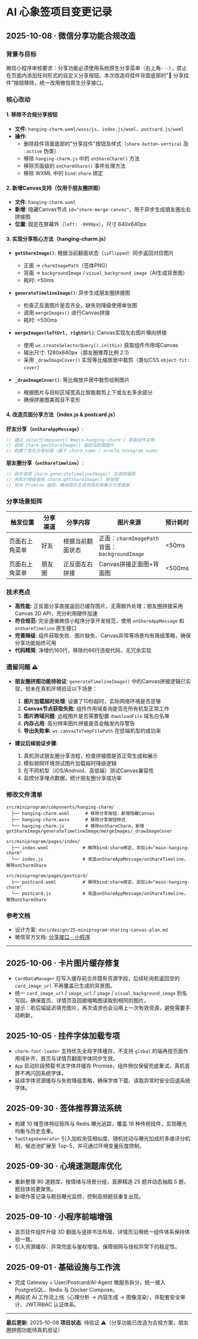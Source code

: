 # AI 心象签项目变更记录

## 2025-10-08 · 微信分享功能合规改造

### 背景与目标
微信小程序审核要求：分享功能必须使用系统原生分享菜单（右上角`···`），禁止在页面内添加任何形式的自定义分享按钮。本次改造将挂件背面底部的"🔮 分享挂件"按钮移除，统一改用微信原生分享接口。

### 核心改动

#### 1. 移除不合规分享按钮
- **文件**: `hanging-charm.wxml/wxss/js`、`index.js/wxml`、`postcard.js/wxml`
- **操作**:
  - 删除挂件背面底部的"分享挂件"按钮及样式（`share-button-vertical` 及 `:active` 伪类）
  - 移除 `hanging-charm.js` 中的 `onShareCharm()` 方法
  - 移除页面级的 `onCharmShare()` 事件处理方法
  - 移除 WXML 中的 `bind:share` 绑定

#### 2. 新增Canvas支持（仅用于朋友圈拼图）
- **文件**: `hanging-charm.wxml`
- **新增**: 隐藏Canvas节点 `id="share-merge-canvas"`，用于异步生成朋友圈左右拼接图
- **位置**: 固定在屏幕外（`left: -9999px`），尺寸 640x640px

#### 3. 实现分享核心方法（hanging-charm.js）
- **`getShareImage()`**: 根据当前翻面状态（`isFlipped`）同步返回对应图片
  - 正面 → `charmImagePath`（签体PNG）
  - 背面 → `backgroundImage` / `visual_background_image`（AI生成背景图）
  - 耗时: <50ms

- **`generateTimelineImage()`**: 异步生成朋友圈拼接图
  - 检查正反面图片是否齐全，缺失则降级使用单张图
  - 调用 `mergeImages()` 进行Canvas拼接
  - 耗时: <500ms

- **`mergeImages(leftUrl, rightUrl)`**: Canvas实现左右图片横向拼接
  - 使用 `wx.createSelectorQuery().in(this)` 获取组件作用域Canvas
  - 输出尺寸: 1280x640px（朋友圈推荐比例 2:1）
  - 采用 `_drawImageCover()` 实现等比缩放居中裁剪（类似CSS `object-fit: cover`）

- **`_drawImageCover()`**: 等比缩放并居中裁剪绘制图片
  - 根据图片与目标区域宽高比智能裁剪上下或左右多余部分
  - 确保拼接图美观且不变形

#### 4. 改造页面分享方法（index.js & postcard.js）

**好友分享（`onShareAppMessage`）**:
```javascript
// 通过 selectComponent('#main-hanging-charm') 获取组件实例
// 调用 charm.getShareImage() 返回当前面图片
// 构建个性化分享标题（基于 charm_name / oracle_hexagram_name）
```

**朋友圈分享（`onShareTimeline`）**:
```javascript
// 异步调用 charm.generateTimelineImage() 生成拼接图
// 失败时降级使用 charm.getShareImage() 单张图
// 支持 Promise 返回，确保图片生成完成后再展示分享面板
```

### 分享场景矩阵

| 触发位置 | 分享渠道 | 分享内容 | 图片来源 | 预计耗时 |
|---------|---------|---------|---------|---------|
| 页面右上角菜单 | 好友 | 根据当前翻面状态 | 正面：`charmImagePath`<br>背面：`backgroundImage` | <50ms |
| 页面右上角菜单 | 朋友圈 | 正反面左右拼接 | Canvas拼接正面图+背面图 | <500ms |

### 技术亮点
- **高性能**: 正反面分享直接返回已缓存图片，无需额外处理；朋友圈拼接采用 Canvas 2D API，充分利用硬件加速
- **符合规范**: 完全遵循微信小程序分享开发规范，使用 `onShareAppMessage` 和 `onShareTimeline` 原生接口
- **完善降级**: 组件获取失败、图片缺失、Canvas异常等场景均有降级策略，确保分享功能始终可用
- **代码精简**: 净增约160行，移除约66行违规代码，无冗余实现

### 遗留问题 ⚠️
- **朋友圈拼图功能待验证**: `generateTimelineImage()` 中的Canvas拼接逻辑已实现，但未在真机环境验证以下场景：
  1. **图片加载超时处理**: 设置了10秒超时，实际网络环境是否足够
  2. **Canvas节点获取失败**: 组件作用域查询是否在所有机型正常工作
  3. **图片跨域问题**: 远程图片是否需要配置 `downloadFile` 域名白名单
  4. **内存占用**: 高分辨率图片拼接是否会触发内存警告
  5. **导出失败率**: `wx.canvasToTempFilePath` 在低端机型的成功率

- **建议后续验证步骤**:
  1. 真机测试朋友圈分享流程，检查拼接图是否正常生成和展示
  2. 模拟弱网环境测试图片加载超时降级逻辑
  3. 在不同机型（iOS/Android、高低端）测试Canvas兼容性
  4. 监控分享埋点数据，统计朋友圈分享成功率

### 修改文件清单
```
src/miniprogram/components/hanging-charm/
  ├── hanging-charm.wxml      # 移除分享按钮，新增隐藏Canvas
  ├── hanging-charm.wxss      # 移除分享按钮样式
  └── hanging-charm.js        # 移除onShareCharm，新增getShareImage/generateTimelineImage/mergeImages/_drawImageCover

src/miniprogram/pages/index/
  ├── index.wxml             # 移除bind:share绑定，添加id="main-hanging-charm"
  └── index.js               # 改造onShareAppMessage/onShareTimeline，移除onCharmShare

src/miniprogram/pages/postcard/
  ├── postcard.wxml          # 移除bind:share绑定，添加id="main-hanging-charm"
  └── postcard.js            # 改造onShareAppMessage/onShareTimeline，移除onCharmShare
```

### 参考文档
- 设计方案: `docs/design/25-miniprogram-sharing-canvas-plan.md`
- 微信官方文档: [分享接口 - 小程序](https://developers.weixin.qq.com/miniprogram/dev/reference/api/Page.html#onShareAppMessage-Object-object)

---

## 2025-10-06 · 卡片图片缓存修复
- `CardDataManager` 在写入缓存前合并既有资源字段，后续轮询若返回空的 `card_image_url` 不再覆盖已生成的背景图。
- 统一 `card_image_url` / `image_url` / `image` / `visual_background_image` 别名写回，确保首页、详情页及回廊缩略图读取到相同的图片。
- 提示：若后端延迟填充图片，再次请求也会沿用上一次有效资源，避免需要手动刷新。

## 2025-10-05 · 挂件字体加载专项
- `charm-font-loader` 支持优先全局字体缓存，不支持 `global` 的端再按页面作用域补齐，首页与详情页翻面字体同步生效。
- `App` 启动阶段预载书法字体并缓存 Promise，组件侧仅保留兜底重试，真机首屏不再闪回系统字体。
- 延续字体资源缓存与失败降级策略，确保字体下载、读取异常时安全回退系统字体。

## 2025-09-30 · 签体推荐算法系统
- 构建 10 维签体特征矩阵与 Redis 曝光追踪，覆盖 18 种传统挂件，实现曝光均衡与历史去重。
- `TwoStageGenerator` 引入加权余弦相似度、随机扰动与曝光加成的多维评分机制，候选池扩展至 Top-5，并可通过环境变量灰度控制。

## 2025-09-30 · 心境速测题库优化
- 重新整理 90 道题库，按情绪与场景分组，首屏精选 25 题并动态抽取 5 题，题目体验更聚焦。
- 新增作答记录与题目曝光监控，控制高频题目重复出现。

## 2025-09-10 · 小程序前端增强
- 首页挂件组件升级 3D 翻面与竖排书法布局，详情页沿用统一组件体系保持体验一致。
- 引入资源缓存、异常兜底与鉴权增强，保障弱网与授权异常下的稳定性。

## 2025-09-01 · 基础设施与工作流
- 完成 Gateway + User/Postcard/AI-Agent 微服务拆分，统一接入 PostgreSQL、Redis 与 Docker Compose。
- 两段式 AI 工作流上线（心理分析 → 内容生成 → 图像渲染），并配套安全审计、JWT/RBAC 认证体系。

---

**最后更新**: 2025-10-08
**项目状态**: 待验证 ⚠️（分享功能已改造为合规方案，朋友圈拼图功能待真机验证）
